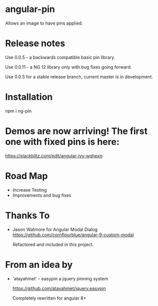 # angular-pin
Allows an image to have pins applied.

# Release notes

Use 0.0.5 - a backwards compatible basic pin library.

Use 0.0.11 - a NG 12 library only with bug fixes going forward.

Use 0.0.5 for a stable release branch, current master is in development.

# Installation
npm i ng-pin

# Demos are now arriving! The first one with fixed pins is here:

https://stackblitz.com/edit/angular-ivy-wqhpxn

# Road Map

- Increase Testing
- Improvements and bug fixes

# Thanks To
- Jason Watmore for Angular Modal Dialog
  https://github.com/cornflourblue/angular-9-custom-modal
  
  Refactored and included in this project.
  
# From an idea by 
- 'atayahmet' - easypin a jquery pinning system

  https://github.com/atayahmet/jquery.easypin
  
  Completely rewritten for angular 8+
